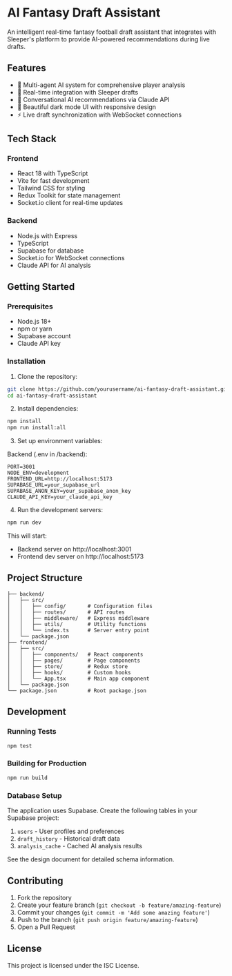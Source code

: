 # AI Fantasy Draft Assistant

An intelligent real-time fantasy football draft assistant that integrates with Sleeper's platform to provide AI-powered recommendations during live drafts.

## Features

- 🤖 Multi-agent AI system for comprehensive player analysis
- 🔄 Real-time integration with Sleeper drafts
- 💬 Conversational AI recommendations via Claude API
- 🌙 Beautiful dark mode UI with responsive design
- ⚡ Live draft synchronization with WebSocket connections

## Tech Stack

### Frontend
- React 18 with TypeScript
- Vite for fast development
- Tailwind CSS for styling
- Redux Toolkit for state management
- Socket.io client for real-time updates

### Backend
- Node.js with Express
- TypeScript
- Supabase for database
- Socket.io for WebSocket connections
- Claude API for AI analysis

## Getting Started

### Prerequisites
- Node.js 18+
- npm or yarn
- Supabase account
- Claude API key

### Installation

1. Clone the repository:
```bash
git clone https://github.com/yourusername/ai-fantasy-draft-assistant.git
cd ai-fantasy-draft-assistant
```

2. Install dependencies:
```bash
npm install
npm run install:all
```

3. Set up environment variables:

Backend (.env in /backend):
```env
PORT=3001
NODE_ENV=development
FRONTEND_URL=http://localhost:5173
SUPABASE_URL=your_supabase_url
SUPABASE_ANON_KEY=your_supabase_anon_key
CLAUDE_API_KEY=your_claude_api_key
```

4. Run the development servers:
```bash
npm run dev
```

This will start:
- Backend server on http://localhost:3001
- Frontend dev server on http://localhost:5173

## Project Structure

```
├── backend/
│   ├── src/
│   │   ├── config/       # Configuration files
│   │   ├── routes/       # API routes
│   │   ├── middleware/   # Express middleware
│   │   ├── utils/        # Utility functions
│   │   └── index.ts      # Server entry point
│   └── package.json
├── frontend/
│   ├── src/
│   │   ├── components/   # React components
│   │   ├── pages/        # Page components
│   │   ├── store/        # Redux store
│   │   ├── hooks/        # Custom hooks
│   │   └── App.tsx       # Main app component
│   └── package.json
└── package.json          # Root package.json
```

## Development

### Running Tests
```bash
npm test
```

### Building for Production
```bash
npm run build
```

### Database Setup

The application uses Supabase. Create the following tables in your Supabase project:

1. `users` - User profiles and preferences
2. `draft_history` - Historical draft data
3. `analysis_cache` - Cached AI analysis results

See the design document for detailed schema information.

## Contributing

1. Fork the repository
2. Create your feature branch (`git checkout -b feature/amazing-feature`)
3. Commit your changes (`git commit -m 'Add some amazing feature'`)
4. Push to the branch (`git push origin feature/amazing-feature`)
5. Open a Pull Request

## License

This project is licensed under the ISC License.